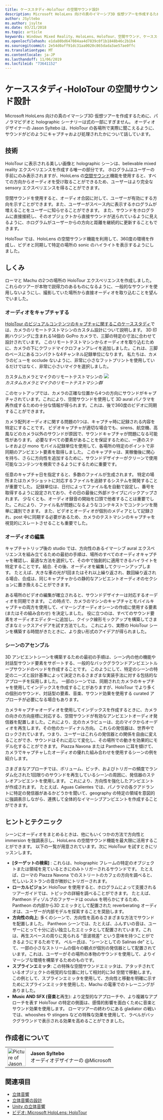 ```yaml
---
title: ケーススタディ-HoloTour の空間サウンド設計
description: Microsoft HoloLens 向けの真のイマーシブ3D 仮想ツアーを作成するために、パノラマビデオと holographic シーナリーは式の一部にすぎません。
author: JSyltebo
ms.author: jsylte
ms.date: 03/21/2018
ms.topic: article
keywords: Windows Mixed Reality、HoloLens、HoloTour、空間サウンド、ケーススタディ
ms.openlocfilehash: e1da80bd647084aa4d7839c0f1b1848b46c2b1b4
ms.sourcegitcommit: 2e54d0aff91dc31aa0020c865dada3ae57ae0ffc
ms.translationtype: MT
ms.contentlocale: ja-JP
ms.lasthandoff: 11/06/2019
ms.locfileid: "73641152"
---
```

# <a name="case-study---spatial-sound-design-for-holotour"></a>ケーススタディ-HoloTour の空間サウンド設計

Microsoft HoloLens 向けの真のイマーシブ3D 仮想ツアーを作成するために、パノラマビデオと holographic シーナリーは式の一部にすぎません。 オーディオデザイナーの Jason Syltebo は、HoloTour の各場所で実際に聞こえるように、サウンドがどのようにキャプチャおよび処理されたかについて話しています。

## <a name="the-tech"></a>技術

HoloTour に表示される美しい画像と holographic シーンは、believable mixed reality エクスペリエンスを作成する唯一の部分です。 ホログラムはユーザーの手前にのみ表示されますが、HoloLens の[空間サウンド](spatial-sound.md)機能を使用すると、すべての方向からオーディオを受け取ることができるため、ユーザーはより完全な sensory エクスペリエンスを得ることができます。

空間サウンドを使用すると、オーディオ合図に対して、ユーザーが有効にする方向を示すことができます。また、ユーザーがスペース内に表示するホログラムが増えることをユーザーに知らせることができます。 また、サウンドをホログラムに直接接続し、そのオブジェクトから直接サウンドが送られているように見えるように、ホログラムがユーザーからの方向と距離を継続的に更新することもできます。

HoloTour では、HoloLens の空間サウンド機能を利用して、360度の環境を作成し、ビデオと同期して特定の場所の sonic のハイライトを表示するようにしました。

## <a name="behind-the-scenes"></a>しくみ

ローマと Machu の2つの場所の HoloTour エクスペリエンスを作成しました。 これらのツアーが本物で説得力のあるものになるように、一般的なサウンドを使用しないようにし、撮影していた場所から直接オーディオを取り込むことを望んでいました。

### <a name="capturing-the-audio"></a>オーディオをキャプチャする

[HoloTour のビジュアルコンテンツのキャプチャに関するこのケーススタディ](case-study-capturing-and-creating-content-for-holotour.md)では、カメラのリモートテストマシンのカスタム設計について説明します。 3D 印刷ハウジングに含まれる14個の GoPro カメラで、三脚の特定の寸法に合わせて設計されています。 このリモートテストマシンからオーディオを取り込むために、カメラの下にクワッドマイクロフォンアレイを追加しました。これは、三脚のベースにあるコンパクトな4チャンネル記録単位になります。 私たちは、カメラのビューを occlude ないように、非常に小さなフットプリントを使用しているだけではなく、非常に小さいマイクを選択しました。

カスタムカメラとマイクのリモートテストマシンの ![](images/camera-rig-microphones-300px.png)<br>
*カスタムカメラとマイクのリモートテストマシン群*

このセットアップでは、カメラの正確な位置から4つの方向にサウンドがキャプチャされています。これにより、空間サウンドを使用して 3D aural パノラマを再作成するための十分な情報が得られます。これは、後で360度のビデオに同期することができます。

カメラ配列オーディオに関する問題の1つは、キャプチャ時に記録される内容を特定にすることです。 ビデオキャプチャが適切な場合でも、sirens、航空機、高風などのカメラ以外のサウンドが原因で、サウンドキャプチャが問題になる可能性があります。 必要なすべての要素があることを保証するために、一連のステレオおよび mono モバイル記録単位を使用して、各場所の特定のポイントで非同期のアンビエント要素を取得しました。 このキャプチャは、実稼働後に関心を持ち、さらに方向性を追加するために、サウンドデザイナーがクリーンで使用可能なコンテンツを検索できるようにするために重要です。

任意のキャプチャ日を指定すると、多数のファイルが生成されます。 特定の場所またはカメラショットに対応するファイルを追跡するシステムを開発することが重要でした。 記録単位は、日付によってファイル名を自動で設定し、番号を取得するように設定されており、その日の最後に外部ドライブにバックアップされます。 少なくとも、オーディオ録音の開始を口頭で他者することは重要でした。これにより、ファイル名が問題になるようなコンテキストでコンテンツを簡単に識別できます。 また、ビデオとオーディオが個別のメディアとして記録され、post 中に同期する必要があるため、カメラのテストマシンのキャプチャを視覚的にスレートさせることも重要でした。

### <a name="editing-the-audio"></a>オーディオの編集

キャプチャトリップ後の studio では、方向性のあるイマーシブ aural エクスペリエンスを組み立てるための最初の手順は、場所のすべてのオーディオキャプチャを確認し、最適な方法を選択して、その中で独創的に適用できるハイライトを特定することです。結合. その後、オーディオを編集してクリーンアップします。 たとえば、大きな車の光が1回またはそれ以上繰り返され、数回繰り返される場合、合成は、同じキャプチャからの静的なアンビエントオーディオのセクションに置き換えることができます。

ある場所のビデオの編集が確立されると、サウンドデザイナーは対応するオーディオを同期できます。 この時点で、カメラのマシンのキャプチャとモバイルキャプチャの両方を使用して、イマーシブオーディオシーンの作成に使用する要素 (またはその組み合わせ) を決定しました。 役に立つのは、すべてのサウンド要素をオーディオエディターに追加し、クイック線形モックアップを構築してさまざまなミックスアイデアを試す方法でした。 これにより、実際の HoloTour シーンを構築する時間がきたときに、より良い形式のアイデアが得られました。

### <a name="assembling-the-scene"></a>シーンのアセンブル

3D アンビエントシーンを構築するための最初の手順は、シーン内の他の機能や対話型サウンド要素をサポートする、一般的なバックグラウンドアンビエントループサウンドのベッドを作成することです。 このようにして、特定のシーンの特定のニーズと設計基準によって決定されるさまざまな実装手法に対する包括的なアプローチを採用しました。 一部のシーンでは、同期されたカメラのキャプチャを使用してインデックスを作成することがありますが、HoloTour でより多くの個別のサウンド、対話型の要素、音楽、サウンド効果を使用する curated アプローチが必要になる場合もあります。

カメラキャプチャオーディオを使用してインデックスを作成するときに、カメラの向きの方向座標に対応する、空間サウンドが有効なアンビエントオーディオ発信器を配置しました。これにより、北のカメラビューは、北のマイクからオーディオを再生します。その他のカーディナル方向。 これらの発信器は、世界中でロックされています。つまり、ユーザーはこれらの発信器との関係を自由に変えることができ、サウンドはそれに応じて変化し、その場所での動きを効果的にモデル化することができます。 Piazza Navona または Pantheon に耳を傾けて、カメラでキャプチャしたオーディオの優れた組み合わせを使用するシーンの例を紹介します。

さまざまなアプローチでは、ボリューム、ピッチ、およびトリガーの頻度でランダム化された1回限りのサウンドを再生しているシーンの周囲に、発信器のステレオアンビエントを使用します。 これにより、方向性を強化したアンビエントが作成されます。 たとえば、Aguas Calientes では、パノラマの各クアドラントに特定の発信器があるかどうかを聞いて、geography の特定の領域を意図的に強調表示しながら、連携して全体的なイマーシブアンビエントを作成することができます。

## <a name="tips-and-tricks"></a>ヒントとテクニック

シーンにオーディオをまとめるときは、他にもいくつかの方法で方向性と immersion を強調表示し、HoloLens の空間サウンド機能を最大限に活用することができます。 以下の一覧が用意されています。次に HoloTour を試すときにリッスンします。
* **[ターゲットの検索]** : これらは、holographic フレームの特定のオブジェクトまたは領域を見ているときにのみトリガーされるサウンドです。 たとえば、ローマの Piazza Navona でのストリートのカフェの方向を調べると、忙しいレストランの音が微妙にトリガーされます。
* **ローカルビジョン**: HoloTour を使用すると、ホログラムによって支援されるツアーガイドでは、トピックの詳細を調べることができます。 たとえば、Pantheon ディゾルブのファサードは oculus を明らかにするため、Pantheon の内部から3D エミッタとして配置された reverberating オーディオは、ユーザーが内部モデルを探索することを奨励します。
* **方向性の向上**: 多くのシーンで、方向性を高めるさまざまな方法でサウンドを配置しました。 Pantheon シーンでは、たとえば、ふんすいの音は、ユーザーにとって十分に近い独立したエミッタとして配置されています。これは、再生スペースの周りに見られる "音波視差" という意味を持つことができるようにするためです。 ペルー氏は、"シーンとしての Salinas de" として、一部の小さなストリームの個々の観点が個別の発信器として配置されています。これは、ユーザーがその場所の本物のサウンドを使用して、よりイマーシブな環境を構築するためのものです。
* **スプラインエミッタ**: この特殊な空間サウンドエミッタは、アタッチされているオブジェクトの視覚的な位置に対して相対的に3d 空間で移動します。 この例として、スプラインエミッタを使用して、方向性と移動を明確に示すためにスプラインエミッタを使用した、Machu の電車でのトレーニングがありました。
* **Music AND SFX (音楽と**再生): より定型的なアプローチや、より複雑なアプローチを表す HoloTour の特定の側面は、感情的影響を面白くために音楽とサウンド効果を使用します。 ローマツアーの終わりにある gladiator の戦いでは、whooshes や stingers などの特殊な効果を使用して、ラベルがバックグラウンドで表示される効果を高めることができました。

## <a name="about-the-author"></a>作成者について

<table style="border-collapse:collapse">
<tr>
<td style="border-style: none" width="60px"><img alt="Picture of Jason Syltebo" width="60" height="60" src="images/syltebo.png"></td>
<td style="border-style: none"><b>Jason Syltebo</b><br>オーディオデザイナーの @Microsoft</td>
</tr>
</table>

## <a name="see-also"></a>関連項目
* [立体音響](spatial-sound.md)
* [立体音響の設計](spatial-sound-design.md)
* [Unity の立体音響](spatial-sound-in-unity.md)
* [ビデオ: Microsoft HoloLens: HoloTour](https://www.youtube.com/watch?v=pLd9WPlaMpY)

 
